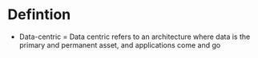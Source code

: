# Defintion
* Data-centric = Data centric refers to an architecture where data is the primary and permanent asset, and applications come and go
